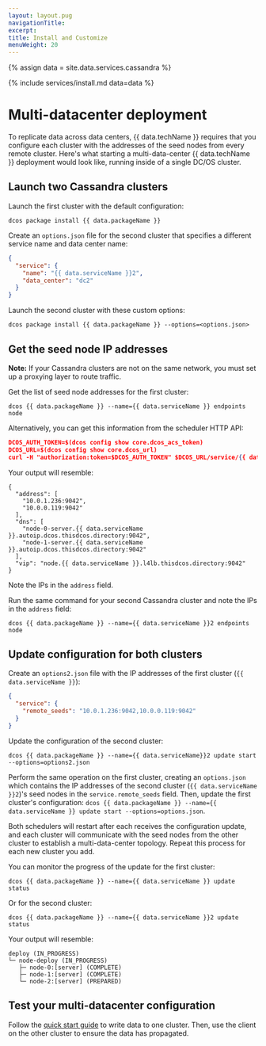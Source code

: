 ```yaml
---
layout: layout.pug
navigationTitle:
excerpt:
title: Install and Customize
menuWeight: 20
---
```

{% assign data = site.data.services.cassandra %}

{% include services/install.md data=data %}

# Multi-datacenter deployment

To replicate data across data centers, {{ data.techName }} requires that you configure each cluster with the addresses of the seed nodes from every remote cluster. Here's what starting a multi-data-center {{ data.techName }} deployment would look like, running inside of a single DC/OS cluster.

## Launch two Cassandra clusters

Launch the first cluster with the default configuration:

```shell
dcos package install {{ data.packageName }}
```

Create an `options.json` file for the second cluster that specifies a different service name and data center name:

```json
{
  "service": {
    "name": "{{ data.serviceName }}2",
    "data_center": "dc2"
  }
}
```

Launch the second cluster with these custom options:
```
dcos package install {{ data.packageName }} --options=<options.json>
```

## Get the seed node IP addresses

**Note:** If your Cassandra clusters are not on the same network, you must set up a proxying layer to route traffic.

Get the list of seed node addresses for the first cluster:

```shell
dcos {{ data.packageName }} --name={{ data.serviceName }} endpoints node
```

Alternatively, you can get this information from the scheduler HTTP API:

```json
DCOS_AUTH_TOKEN=$(dcos config show core.dcos_acs_token)
DCOS_URL=$(dcos config show core.dcos_url)
curl -H "authorization:token=$DCOS_AUTH_TOKEN" $DCOS_URL/service/{{ data.serviceName }}/v1/endpoints/node
```

Your output will resemble:

```
{
  "address": [
    "10.0.1.236:9042",
    "10.0.0.119:9042"
  ],
  "dns": [
    "node-0-server.{{ data.serviceName }}.autoip.dcos.thisdcos.directory:9042",
    "node-1-server.{{ data.serviceName }}.autoip.dcos.thisdcos.directory:9042"
  ],
  "vip": "node.{{ data.serviceName }}.l4lb.thisdcos.directory:9042"
}
```

Note the IPs in the `address` field.

Run the same command for your second Cassandra cluster and note the IPs in the `address` field:

```
dcos {{ data.packageName }} --name={{ data.serviceName }}2 endpoints node
```

## Update configuration for both clusters

Create an `options2.json` file with the IP addresses of the first cluster (`{{ data.serviceName }}`):

```json
{
  "service": {
    "remote_seeds": "10.0.1.236:9042,10.0.0.119:9042"
  }
}
```

Update the configuration of the second cluster:

```
dcos {{ data.packageName }} --name={{ data.serviceName}}2 update start --options=options2.json
```

Perform the same operation on the first cluster, creating an `options.json` which contains the IP addresses of the second cluster (`{{ data.serviceName }}2`)'s seed nodes in the `service.remote_seeds` field. Then, update the first cluster's configuration: `dcos {{ data.packageName }} --name={{ data.serviceName }} update start --options=options.json`.

Both schedulers will restart after each receives the configuration update, and each cluster will communicate with the seed nodes from the other cluster to establish a multi-data-center topology. Repeat this process for each new cluster you add.

You can monitor the progress of the update for the first cluster:

```shell
dcos {{ data.packageName }} --name={{ data.serviceName }} update status
```

Or for the second cluster:

```shell
dcos {{ data.packageName }} --name={{ data.serviceName }}2 update status
```

Your output will resemble:

```shell
deploy (IN_PROGRESS)
└─ node-deploy (IN_PROGRESS)
   ├─ node-0:[server] (COMPLETE)
   ├─ node-1:[server] (COMPLETE)
   └─ node-2:[server] (PREPARED)
```

## Test your multi-datacenter configuration

Follow the [quick start guide](../quick-start/) to write data to one cluster. Then, use the client on the other cluster to ensure the data has propagated.
